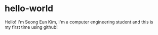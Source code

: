 # hello-world

Hello! I'm Seong Eun Kim, I'm a computer engineering student and this is my first time using github!
